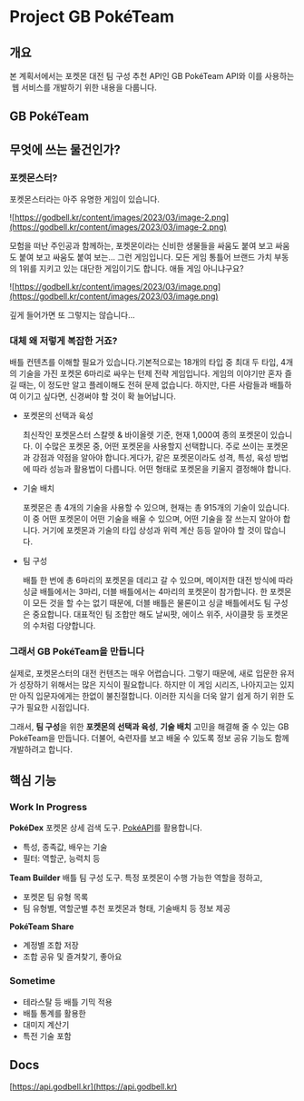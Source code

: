 # Project GB PokéTeam

## 개요

본 계획서에서는 포켓몬 대전 팀 구성 추천 API인 GB PokéTeam API와 이를 사용하는  웹 서비스를 개발하기 위한 내용을 다룹니다.

## GB PokéTeam

## 무엇에 쓰는 물건인가?

### 포켓몬스터?

포켓몬스터라는 아주 유명한 게임이 있습니다.

![https://godbell.kr/content/images/2023/03/image-2.png](https://godbell.kr/content/images/2023/03/image-2.png)

모험을 떠난 주인공과 함께하는, 포켓몬이라는 신비한 생물들을 싸움도 붙여 보고 싸움도 붙여 보고 싸움도 붙여 보는... 그런 게임입니다. 모든 게임 통틀어 브랜드 가치 부동의 1위를 지키고 있는 대단한 게임이기도 합니다. 애들 게임 아니냐구요?

![https://godbell.kr/content/images/2023/03/image.png](https://godbell.kr/content/images/2023/03/image.png)

깊게 들어가면 또 그렇지는 않습니다...

### 대체 왜 저렇게 복잡한 거죠?

배틀 컨텐츠를 이해할 필요가 있습니다.기본적으로는 18개의 타입 중 최대 두 타입, 4개의 기술을 가진 포켓몬 6마리로 싸우는 턴제 전략 게임입니다. 게임의 이야기만 혼자 즐길 때는, 이 정도만 알고 플레이해도 전혀 문제 없습니다. 하지만, 다른 사람들과 배틀하여 이기고 싶다면, 신경써야 할 것이 확 늘어납니다.

- 포켓몬의 선택과 육성

    최신작인 포켓몬스터 스칼렛 & 바이올렛 기준, 현재 1,000여 종의 포켓몬이 있습니다. 이 수많은 포켓몬 중, 어떤 포켓몬을 사용할지 선택합니다. 주로 쓰이는 포켓몬과 강점과 약점을 알아야 합니다.게다가, 같은 포켓몬이라도 성격, 특성, 육성 방법에 따라 성능과 활용법이 다릅니다. 어떤 형태로 포켓몬을 키울지 결정해야 합니다.
- 기술 배치

    포켓몬은 총 4개의 기술을 사용할 수 있으며, 현재는 총 915개의 기술이 있습니다. 이 중 어떤 포켓몬이 어떤 기술을 배울 수 있으며, 어떤 기술을 잘 쓰는지 알아야 합니다. 거기에 포켓몬과 기술의 타입 상성과 위력 계산 등등 알아야 할 것이 많습니다.
- 팀 구성

    배틀 한 번에 총 6마리의 포켓몬을 데리고 갈 수 있으며, 메이저한 대전 방식에 따라 싱글 배틀에서는 3마리, 더블 배틀에서는 4마리의 포켓몬이 참가합니다. 한 포켓몬이 모든 것을 할 수는 없기 때문에, 더블 배틀은 물론이고 싱글 배틀에서도 팀 구성은 중요합니다. 대표적인 팀 조합만 해도 날씨팟, 에이스 위주, 사이클팟 등 포켓몬의 수처럼 다양합니다.

### 그래서 GB PokéTeam을 만듭니다

실제로, 포켓몬스터의 대전 컨텐츠는 매우 어렵습니다. 그렇기 때문에, 새로 입문한 유저가 성장하기 위해서는 많은 지식이 필요합니다. 하지만 이 게임 시리즈, 나아지고는 있지만 아직 입문자에게는 한없이 불친절합니다. 이러한 지식을 더욱 알기 쉽게 하기 위한 도구가 필요한 시점입니다.

그래서, **팀 구성**을 위한 **포켓몬의 선택과 육성**, **기술 배치** 고민을 해결해 줄 수 있는 GB PokéTeam을 만듭니다. 더불어, 숙련자를 보고 배울 수 있도록 정보 공유 기능도 함께 개발하려고 합니다.

## 핵심 기능

### Work In Progress

**PokéDex**
포켓몬 상세 검색 도구. [PokéAPI](https://pokeapi.co/docs/v2)를 활용합니다.

- 특성, 종족값, 배우는 기술
- 필터: 역할군, 능력치 등

**Team Builder**
배틀 팀 구성 도구. 특정 포켓몬이 수행 가능한 역할을 정하고,

- 포켓몬 팀 유형 목록
- 팀 유형별, 역할군별 추천 포켓몬과 형태, 기술배치 등 정보 제공

**PokéTeam Share**

- 계정별 조합 저장
- 조합 공유 및 즐겨찾기, 좋아요

### Sometime

- 테라스탈 등 배틀 기믹 적용
- 배틀 통계를 활용한
- 대미지 계산기
- 특전 기술 포함

## Docs

[https://api.godbell.kr](https://api.godbell.kr)